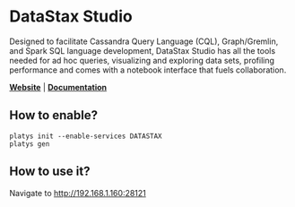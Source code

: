 # DataStax Studio

Designed to facilitate Cassandra Query Language (CQL), Graph/Gremlin, and Spark SQL language development, DataStax Studio has all the tools needed for ad hoc queries, visualizing and exploring data sets, profiling performance and comes with a notebook interface that fuels collaboration.

**[Website](https://www.datastax.com/dev/datastax-studio)** | **[Documentation](https://docs.datastax.com/en/landing_page/doc/landing_page/docList.html#Studio)** 

## How to enable?

```
platys init --enable-services DATASTAX
platys gen
```

## How to use it?

Navigate to <http://192.168.1.160:28121>